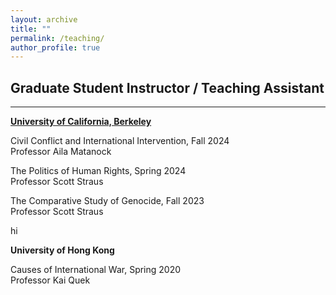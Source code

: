 ```yaml
---
layout: archive
title: ""
permalink: /teaching/
author_profile: true
---
```

## Graduate Student Instructor / Teaching Assistant
---

**<u> University of California, Berkeley </u>** 

Civil Conflict and International Intervention, Fall 2024 <br> Professor Aila Matanock

The Politics of Human Rights, Spring 2024 <br> Professor Scott Straus

The Comparative Study of Genocide, Fall 2023 <br> Professor Scott Straus

hi

**University of Hong Kong**

Causes of International War, Spring 2020 <br> Professor Kai Quek
